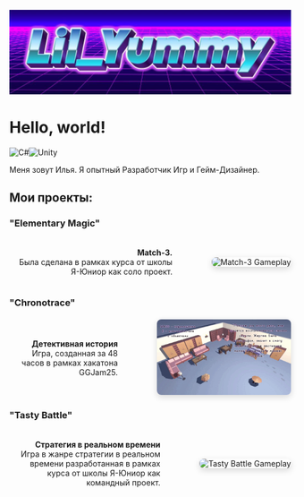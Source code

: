 ![Header](https://github.com/lilYummy228/lilYummy228/blob/main/Assets/Title.jpg)

<h1> Hello, world! </h1>
<img src="https://cdn.jsdelivr.net/gh/devicons/devicon/icons/csharp/csharp-original.svg" width="50" alt="C#"><img src="https://cdn.jsdelivr.net/gh/devicons/devicon/icons/unity/unity-original.svg" width="50" alt="Unity">
<p> 
	Меня зовут Илья. Я опытный Разработчик Игр и Гейм-Дизайнер.
</p>

<h2> Мои проекты: </h2>

<h3>"Elementary Magic"</h3>
<div style="display: flex; align-items: center; gap: 40px; margin: 20px 0;">
<div style="flex: 1; text-align: right; padding-right: 30px;">

**Match-3.**  
Была сделана в рамках курса от школы Я-Юниор как соло проект.

</div>
<div style="flex-shrink: 0;">
  <img src="https://github.com/lilYummy228/lilYummy228/raw/main/Assets/ElementaryMagic.gif" 
       alt="Match-3 Gameplay" 
       style="width: 135px; height: 240px; border-radius: 8px; box-shadow: 0 4px 12px rgba(0,0,0,0.15);">
</div>
</div>

<h3>"Chronotrace"</h3>
<div style="display: flex; align-items: center; gap: 40px; margin: 20px 0;">
<div style="flex: 1; text-align: right; padding-right: 30px;">

**Детективная история**  
Игра, созданная за 48 часов в рамках хакатона GGJam25.

</div>
<div style="flex-shrink: 0;">
  <img src="https://github.com/lilYummy228/lilYummy228/raw/main/Assets/Chronotrace.gif" 
       alt="Chronotrace Gameplay" 
       style="width: 240px; height: 135px; border-radius: 8px; box-shadow: 0 4px 12px rgba(0,0,0,0.15);">
</div>
</div>

<h3>"Tasty Battle"</h3>
<div style="display: flex; align-items: center; gap: 40px; margin: 20px 0;">
<div style="flex: 1; text-align: right; padding-right: 30px;">

**Стратегия в реальном времени**  
Игра в жанре стратегии в реальном времени разработанная в рамках курса от школы Я-Юниор как командный проект.

</div>
<div style="flex-shrink: 0;">
  <img src="https://github.com/lilYummy228/lilYummy228/raw/main/Assets/TastyBattle.gif" 
       alt="Tasty Battle Gameplay" 
       style="width: 240px; height: 135px; border-radius: 8px; box-shadow: 0 4px 12px rgba(0,0,0,0.15);">
</div>
</div>